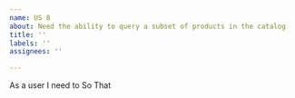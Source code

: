 ```yaml
---
name: US 8
about: Need the ability to query a subset of products in the catalog
title: ''
labels: ''
assignees: ''

---
```


As a user
I need to
So That
